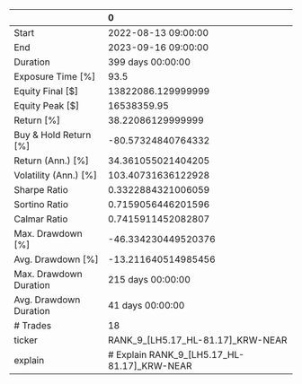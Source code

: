 |                        | 0                                           |
|:-----------------------|:--------------------------------------------|
| Start                  | 2022-08-13 09:00:00                         |
| End                    | 2023-09-16 09:00:00                         |
| Duration               | 399 days 00:00:00                           |
| Exposure Time [%]      | 93.5                                        |
| Equity Final [$]       | 13822086.129999999                          |
| Equity Peak [$]        | 16538359.95                                 |
| Return [%]             | 38.22086129999999                           |
| Buy & Hold Return [%]  | -80.57324840764332                          |
| Return (Ann.) [%]      | 34.361055021404205                          |
| Volatility (Ann.) [%]  | 103.40731636122928                          |
| Sharpe Ratio           | 0.3322884321006059                          |
| Sortino Ratio          | 0.7159056446201596                          |
| Calmar Ratio           | 0.7415911452082807                          |
| Max. Drawdown [%]      | -46.334230449520376                         |
| Avg. Drawdown [%]      | -13.211640514985456                         |
| Max. Drawdown Duration | 215 days 00:00:00                           |
| Avg. Drawdown Duration | 41 days 00:00:00                            |
| # Trades               | 18                                          |
| ticker                 | RANK_9_[LH5.17_HL-81.17]_KRW-NEAR           |
| explain                | # Explain RANK_9_[LH5.17_HL-81.17]_KRW-NEAR |